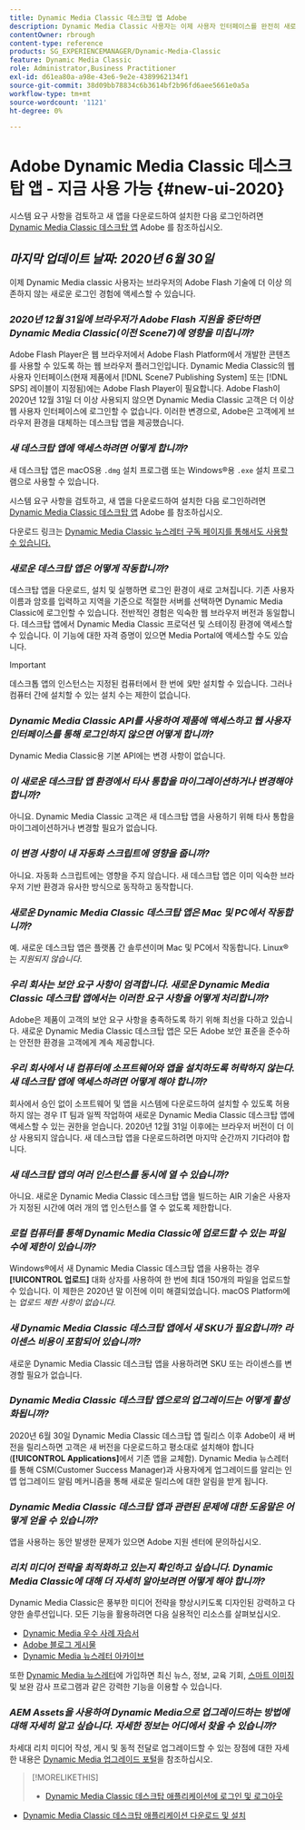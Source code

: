 ```yaml
---
title: Dynamic Media Classic 데스크탑 앱 Adobe
description: Dynamic Media Classic 사용자는 이제 사용자 인터페이스를 완전히 새로 고칠 수 있습니다. 경험은 중요한 리소스에 대한 링크가 있는 업데이트된 로그인을 제공하며 이 업데이트는 더 이상 브라우저의 Adobe Flash 기술에 의존하지 않습니다.
contentOwner: rbrough
content-type: reference
products: SG_EXPERIENCEMANAGER/Dynamic-Media-Classic
feature: Dynamic Media Classic
role: Administrator,Business Practitioner
exl-id: d61ea80a-a98e-43e6-9e2e-4389962134f1
source-git-commit: 38d09bb78834c6b3614bf2b96fd6aee5661e0a5a
workflow-type: tm+mt
source-wordcount: '1121'
ht-degree: 0%

---
```


# Adobe Dynamic Media Classic 데스크탑 앱 - 지금 사용 가능 {#new-ui-2020}

시스템 요구 사항을 검토하고 새 앱을 다운로드하여 설치한 다음 로그인하려면 [Dynamic Media Classic 데스크탑 앱](/help/dynamic-media-classic-desktop-app.md) Adobe 를 참조하십시오.

## _마지막 업데이트 날짜: 2020년 6월 30일_

이제 Dynamic Media classic 사용자는 브라우저의 Adobe Flash 기술에 더 이상 의존하지 않는 새로운 로그인 경험에 액세스할 수 있습니다.

### **_2020년 12월 31일에 브라우저가 Adobe Flash 지원을 중단하면 Dynamic Media Classic(이전 Scene7)에 영향을 미칩니까?_**

Adobe Flash Player은 웹 브라우저에서 Adobe Flash Platform에서 개발한 콘텐츠를 사용할 수 있도록 하는 웹 브라우저 플러그인입니다. Dynamic Media Classic의 웹 사용자 인터페이스(현재 제품에서 [!DNL Scene7 Publishing System] 또는 [!DNL SPS] 레이블이 지정됨)에는 Adobe Flash Player이 필요합니다. Adobe Flash이 2020년 12월 31일 더 이상 사용되지 않으면 Dynamic Media Classic 고객은 더 이상 웹 사용자 인터페이스에 로그인할 수 없습니다. 이러한 변경으로, Adobe은 고객에게 브라우저 환경을 대체하는 데스크탑 앱을 제공했습니다.

### **_새 데스크탑 앱에 액세스하려면 어떻게 합니까?_**

새 데스크탑 앱은 macOS용 `.dmg` 설치 프로그램 또는 Windows®용 `.exe` 설치 프로그램으로 사용할 수 있습니다.

시스템 요구 사항을 검토하고, 새 앱을 다운로드하여 설치한 다음 로그인하려면 [Dynamic Media Classic 데스크탑 앱](/help/dynamic-media-classic-desktop-app.md) Adobe 를 참조하십시오.

다운로드 링크는 [Dynamic Media Classic 뉴스레터 구독 페이지를 통해서도 사용할 수 있습니다.](https://www.adobe.com/subscription/dynamic-media-newsletter.html)

### **_새로운 데스크탑 앱은 어떻게 작동합니까?_**

데스크탑 앱을 다운로드, 설치 및 실행하면 로그인 환경이 새로 고쳐집니다. 기존 사용자 이름과 암호를 입력하고 지역을 기준으로 적절한 서버를 선택하면 Dynamic Media Classic에 로그인할 수 있습니다. 전반적인 경험은 익숙한 웹 브라우저 버전과 동일합니다. 데스크탑 앱에서 Dynamic Media Classic 프로덕션 및 스테이징 환경에 액세스할 수 있습니다. 이 기능에 대한 자격 증명이 있으면 Media Portal에 액세스할 수도 있습니다.

>[!IMPORTANT]
>
>데스크톱 앱의 인스턴스는 지정된 컴퓨터에서 한 번에 *및*&#x200B;만 설치할 수 있습니다. 그러나 컴퓨터 간에 설치할 수 있는 설치 수는 제한이 없습니다.

### **_Dynamic Media Classic API를 사용하여 제품에 액세스하고 웹 사용자 인터페이스를 통해 로그인하지 않으면 어떻게 합니까?_**

Dynamic Media Classic용 기본 API에는 변경 사항이 없습니다.

### **_이 새로운 데스크탑 앱 환경에서 타사 통합을 마이그레이션하거나 변경해야 합니까?_**

아니요. Dynamic Media Classic 고객은 새 데스크탑 앱을 사용하기 위해 타사 통합을 마이그레이션하거나 변경할 필요가 없습니다.

### **_이 변경 사항이 내 자동화 스크립트에 영향을 줍니까?_**

아니요. 자동화 스크립트에는 영향을 주지 않습니다. 새 데스크탑 앱은 이미 익숙한 브라우저 기반 환경과 유사한 방식으로 동작하고 동작합니다.

### **_새로운 Dynamic Media Classic 데스크탑 앱은 Mac 및 PC에서 작동합니까?_**

예. 새로운 데스크탑 앱은 플랫폼 간 솔루션이며 Mac 및 PC에서 작동합니다. Linux®는 *지원되지 않습니다*.

### **_우리 회사는 보안 요구 사항이 엄격합니다. 새로운 Dynamic Media Classic 데스크탑 앱에서는 이러한 요구 사항을 어떻게 처리합니까?_**

Adobe은 제품이 고객의 보안 요구 사항을 충족하도록 하기 위해 최선을 다하고 있습니다. 새로운 Dynamic Media Classic 데스크탑 앱은 모든 Adobe 보안 표준을 준수하는 안전한 환경을 고객에게 계속 제공합니다.

### **_우리 회사에서 내 컴퓨터에 소프트웨어와 앱을 설치하도록 허락하지 않는다. 새 데스크탑 앱에 액세스하려면 어떻게 해야 합니까?_**

회사에서 승인 없이 소프트웨어 및 앱을 시스템에 다운로드하여 설치할 수 있도록 허용하지 않는 경우 IT 팀과 일찍 작업하여 새로운 Dynamic Media Classic 데스크탑 앱에 액세스할 수 있는 권한을 얻습니다. 2020년 12월 31일 이후에는 브라우저 버전이 더 이상 사용되지 않습니다. 새 데스크탑 앱을 다운로드하려면 마지막 순간까지 기다려야 합니다.

### **_새 데스크탑 앱의 여러 인스턴스를 동시에 열 수 있습니까?_**

아니요. 새로운 Dynamic Media Classic 데스크탑 앱을 빌드하는 AIR 기술은 사용자가 지정된 시간에 여러 개의 앱 인스턴스를 열 수 없도록 제한합니다.

### **_로컬 컴퓨터를 통해 Dynamic Media Classic에 업로드할 수 있는 파일 수에 제한이 있습니까?_**

Windows®에서 새 Dynamic Media Classic 데스크탑 앱을 사용하는 경우 **[!UICONTROL 업로드]** 대화 상자를 사용하여 한 번에 최대 150개의 파일을 업로드할 수 있습니다. 이 제한은 2020년 말 이전에 이미 해결되었습니다. macOS Platform에는 *업로드 제한 사항이 없습니다.*

### **_새 Dynamic Media Classic 데스크탑 앱에서 새 SKU가 필요합니까? 라이센스 비용이 포함되어 있습니까?_**

새로운 Dynamic Media Classic 데스크탑 앱을 사용하려면 SKU 또는 라이센스를 변경할 필요가 없습니다.

### **_Dynamic Media Classic 데스크탑 앱으로의 업그레이드는 어떻게 활성화됩니까?_**

2020년 6월 30일 Dynamic Media Classic 데스크탑 앱 릴리스 이후 Adobe이 새 버전을 릴리스하면 고객은 새 버전을 다운로드하고 평소대로 설치해야 합니다(**[!UICONTROL Applications]**&#x200B;에서 기존 앱을 교체함). Dynamic Media 뉴스레터를 통해 CSM(Customer Success Manager)과 사용자에게 업그레이드를 알리는 인앱 업그레이드 알림 메커니즘을 통해 새로운 릴리스에 대한 알림을 받게 됩니다.

### **_Dynamic Media Classic 데스크탑 앱과 관련된 문제에 대한 도움말은 어떻게 얻을 수 있습니까?_**

앱을 사용하는 동안 발생한 문제가 있으면 Adobe 지원 센터에 문의하십시오.

### **_리치 미디어 전략을 최적화하고 있는지 확인하고 싶습니다. Dynamic Media Classic에 대해 더 자세히 알아보려면 어떻게 해야 합니까?_**

Dynamic Media Classic은 풍부한 미디어 전략을 향상시키도록 디자인된 강력하고 다양한 솔루션입니다. 모든 기능을 활용하려면 다음 실용적인 리소스를 살펴보십시오.

* [Dynamic Media 우수 사례 자습서](https://experienceleague.adobe.com/docs/experience-manager-learn/dynamic-media-classic-tutorial/overview.html)
* [Adobe 블로그 게시물](https://blog.adobe.com/)<!-- (https://blog.adobe.com/tag/dynamic-media/) -->
* [Dynamic Media 뉴스레터 아카이브](https://experienceleague.adobe.com/docs/dynamic-media-classic/using/dynamic-media-newsletter.html)

또한 [Dynamic Media 뉴스레터](https://www.adobe.com/subscription/dynamic-media-newsletter.html)에 가입하면 최신 뉴스, 정보, 교육 기회, [스마트 이미징](https://experienceleague.adobe.com/docs/experience-manager-65/assets/dynamic/imaging-faq.html#dynamic) 및 보완 감사 프로그램과 같은 강력한 기능을 이용할 수 있습니다.

### **_AEM Assets을 사용하여 Dynamic Media으로 업그레이드하는 방법에 대해 자세히 알고 싶습니다. 자세한 정보는 어디에서 찾을 수 있습니까?_**

차세대 리치 미디어 작성, 게시 및 동적 전달로 업그레이드할 수 있는 장점에 대한 자세한 내용은 [Dynamic Media 업그레이드 포털](http://exploreadobe.com/dynamic-media-upgrade/)을 참조하십시오.

>[!MORELIKETHIS]
>
>* [Dynamic Media Classic 데스크탑 애플리케이션에 로그인 및 로그아웃](/help/signing-out.md)
* [Dynamic Media Classic 데스크탑 애플리케이션 다운로드 및 설치](/help/dynamic-media-classic-desktop-app.md)



<!-- SAVE - OLD LINK TO BEST PRACTICES GUIDE IN PDF https://www.adobe.com/content/dam/www/us/en/marketing/experience-manager-assets/dynamic-media/adobe-dynamic-media-classic-best-practices-guide.pdf -->
